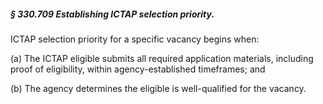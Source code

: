##### § 330.709 Establishing ICTAP selection priority. #####

ICTAP selection priority for a specific vacancy begins when:

(a) The ICTAP eligible submits all required application materials, including proof of eligibility, within agency-established timeframes; and

(b) The agency determines the eligible is well-qualified for the vacancy.